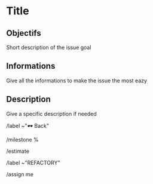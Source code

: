 # Title

## Objectifs

Short description of the issue goal

## Informations

Give all the informations to make the issue the most eazy

## Description

Give a specific description if needed

<!---Labels
Erase the no needed labels--->
/label ~"🕶 Back" 

<!---Add the milestone related to the issu--->
/milestone %

<!---Estimated time
<!---ex : 1w 3d 4h 45m--->
/estimate 

<!---Don't modify--->
/label ~"REFACTORY"

/assign me
